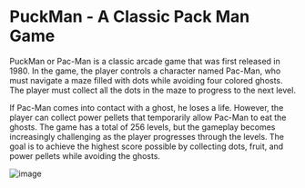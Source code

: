 # PuckMan - A Classic Pack Man Game

PuckMan or Pac-Man is a classic arcade game that was first released in 1980. In the game, the player controls a character named Pac-Man, who must navigate a maze filled with dots while avoiding four colored ghosts. The player must collect all the dots in the maze to progress to the next level.

If Pac-Man comes into contact with a ghost, he loses a life. However, the player can collect power pellets that temporarily allow Pac-Man to eat the ghosts. The game has a total of 256 levels, but the gameplay becomes increasingly challenging as the player progresses through the levels. The goal is to achieve the highest score possible by collecting dots, fruit, and power pellets while avoiding the ghosts.

![image](https://user-images.githubusercontent.com/18253241/229577938-e98922df-3ab8-4bc8-9ef3-ea82ae71e8f1.png)

